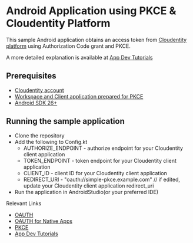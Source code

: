 
# Android Application using PKCE & Cloudentity Platform

This sample Android application obtains an access token from [Cloudentity platform](https://cloudentity.com/) using Authorization Code grant and PKCE.

A more detailed explanation is available at [App Dev Tutorials](https://developer.cloudentity.com/app_dev_tutorials/android/android_pkce_tutorial/)

## Prerequisites
 - [Cloudentity account](https://authz.cloudentity.io/register)
 - [Workspace and Client application prepared for PKCE](https://docs.authorization.cloudentity.com/features/oauth/grant_flows/auth_code_with_pkce/?q=pkce)
 - [Android SDK 26+](https://www.android.com/)

## Running the sample application
 - Clone the repository
 - Add the following to Config.kt
   - AUTHORIZE_ENDPOINT - authorize endpoint for your Cloudentity client application
   - TOKEN_ENDPOINT - token endpoint for your Cloudentity client application
   - CLIENT_ID - client ID for your Cloudentity client application
   - REDIRECT_URI - "oauth://simple-pkce.example.com" // if edited, update your Cloudentity client application redirect_uri
 - Run the application in AndroidStudio(or your preferred IDE)


Relevant Links
 - [OAUTH](https://datatracker.ietf.org/doc/html/rfc6749)
 - [OAUTH for Native Apps](https://datatracker.ietf.org/doc/html/rfc8252)
 - [PKCE](https://datatracker.ietf.org/doc/html/rfc7636)
 - [App Dev Tutorials](https://developer.cloudentity.com/app_dev_tutorials/)

